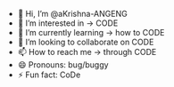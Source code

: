 - 👋 Hi, I’m @aKrishna-ANGENG
- 👀 I’m interested in -> CODE
- 🌱 I’m currently learning -> how to CODE
- 💞️ I’m looking to collaborate on CODE
- 📫 How to reach me -> through CODE
- 😄 Pronouns: bug/buggy
- ⚡ Fun fact: CoDe

<!---
aKrishna-ANGENG/aKrishna-ANGENG is a ✨ special ✨ repository because its `README.md` (this file) appears on your GitHub profile.
You can click the Preview link to take a look at your changes.
--->
